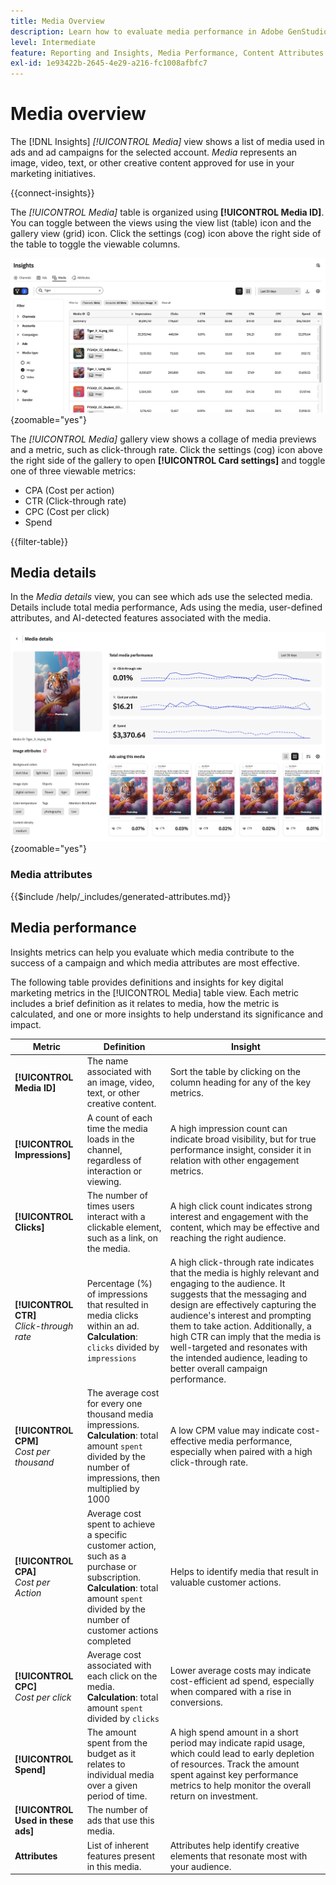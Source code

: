 ```yaml
---
title: Media Overview
description: Learn how to evaluate media performance in Adobe GenStudio for Performance Marketing.
level: Intermediate
feature: Reporting and Insights, Media Performance, Content Attributes
exl-id: 1e93422b-2645-4e29-a216-fc1008afbfc7
---
```

# Media overview

The [!DNL Insights] _[!UICONTROL Media]_ view shows a list of media used in ads and ad campaigns for the selected account. _Media_ represents an image, video, text, or other creative content approved for use in your marketing initiatives.

{{connect-insights}}

The _[!UICONTROL Media]_ table is organized using **[!UICONTROL Media ID]**. You can toggle between the views using the view list (table) icon and the gallery view (grid) icon. Click the settings (cog) icon above the right side of the table to toggle the viewable columns.

![Media filter and table](/help/assets/insights-media-filter.png){zoomable="yes"}

The _[!UICONTROL Media]_ gallery view shows a collage of media previews and a metric, such as click-through rate. Click the settings (cog) icon above the right side of the gallery to open **[!UICONTROL Card settings]** and toggle one of three viewable metrics:

- CPA (Cost per action)
- CTR (Click-through rate)
- CPC (Cost per click)
- Spend

{{filter-table}}

## Media details

In the _Media details_ view, you can see which ads use the selected media. Details include total media performance, Ads using the media, user-defined attributes, and AI-detected features associated with the media.

![Media details](/help/assets/insights-media-details.png){zoomable="yes"}

### Media attributes

{{$include /help/_includes/generated-attributes.md}}

## Media performance

Insights metrics can help you evaluate which media contribute to the success of a campaign and which media attributes are most effective.

The following table provides definitions and insights for key digital marketing metrics in the [!UICONTROL Media] table view. Each metric includes a brief definition as it relates to media, how the metric is calculated, and one or more insights to help understand its significance and impact.

| Metric                 | Definition                    | Insight                          |
| ---------------------- | ----------------------------- | -------------------------------- |
| **[!UICONTROL Media ID]**  | The name associated with an image, video, text, or other creative content. | Sort the table by clicking on the column heading for any of the key metrics. |
| **[!UICONTROL Impressions]** | A count of each time the media loads in the channel, regardless of interaction or viewing. | A high impression count can indicate broad visibility, but for true performance insight, consider it in relation with other engagement metrics. |
| **[!UICONTROL Clicks]**      | The number of times users interact with a clickable element, such as a link, on the media. | A high click count indicates strong interest and engagement with the content, which may be effective and reaching the right audience. |
| **[!UICONTROL CTR]**<br>_Click-through rate_ | Percentage (%) of impressions that resulted in media clicks within an ad.<br>**Calculation**: `clicks` divided by `impressions` | A high click-through rate indicates that the media is highly relevant and engaging to the audience. It suggests that the messaging and design are effectively capturing the audience's interest and prompting them to take action. Additionally, a high CTR can imply that the media is well-targeted and resonates with the intended audience, leading to better overall campaign performance. |
| **[!UICONTROL CPM]**<br>_Cost per thousand_ | The average cost for every one thousand media impressions.<br>**Calculation**: total amount `spent` divided by the number of impressions, then multiplied by 1000 | A low CPM value may indicate cost-effective media performance, especially when paired with a high click-through rate. |
| **[!UICONTROL CPA]**<br>_Cost per Action_ | Average cost spent to achieve a specific customer action, such as a purchase or subscription.<br>**Calculation**: total amount `spent` divided by the number of customer actions completed | Helps to identify media that result in valuable customer actions. |
| **[!UICONTROL CPC]**<br>_Cost per click_ | Average cost associated with each click on the media.<br>**Calculation**: total amount `spent` divided by `clicks` | Lower average costs may indicate cost-efficient ad spend, especially when compared with a rise in conversions. |
| **[!UICONTROL Spend]**       | The amount spent from the budget as it relates to individual media over a given period of time. | A high spend amount in a short period may indicate rapid usage, which could lead to early depletion of resources. Track the amount spent against key performance metrics to help monitor the overall return on investment. |
| **[!UICONTROL Used in these ads]** | The number of ads that use this media. | |
| **Attributes**               | List of inherent features present in this media. | Attributes help identify creative elements that resonate most with your audience. |

